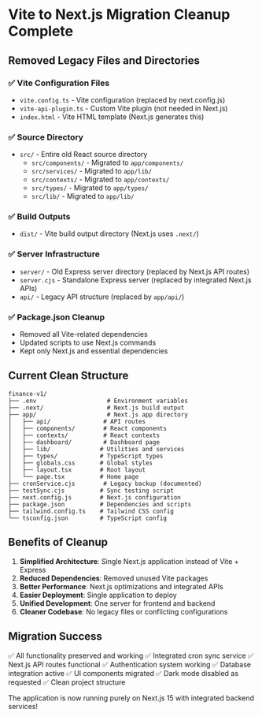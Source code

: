 # Vite to Next.js Migration Cleanup Complete

## Removed Legacy Files and Directories

### ✅ Vite Configuration Files
- `vite.config.ts` - Vite configuration (replaced by next.config.js)
- `vite-api-plugin.ts` - Custom Vite plugin (not needed in Next.js)
- `index.html` - Vite HTML template (Next.js generates this)

### ✅ Source Directory
- `src/` - Entire old React source directory
  - `src/components/` - Migrated to `app/components/`
  - `src/services/` - Migrated to `app/lib/`
  - `src/contexts/` - Migrated to `app/contexts/`
  - `src/types/` - Migrated to `app/types/`
  - `src/lib/` - Migrated to `app/lib/`

### ✅ Build Outputs
- `dist/` - Vite build output directory (Next.js uses `.next/`)

### ✅ Server Infrastructure
- `server/` - Old Express server directory (replaced by Next.js API routes)
- `server.cjs` - Standalone Express server (replaced by integrated Next.js APIs)
- `api/` - Legacy API structure (replaced by `app/api/`)

### ✅ Package.json Cleanup
- Removed all Vite-related dependencies
- Updated scripts to use Next.js commands
- Kept only Next.js and essential dependencies

## Current Clean Structure

```
finance-v1/
├── .env                    # Environment variables
├── .next/                  # Next.js build output
├── app/                    # Next.js app directory
│   ├── api/               # API routes
│   ├── components/        # React components
│   ├── contexts/          # React contexts
│   ├── dashboard/         # Dashboard page
│   ├── lib/              # Utilities and services
│   ├── types/            # TypeScript types
│   ├── globals.css       # Global styles
│   ├── layout.tsx        # Root layout
│   └── page.tsx          # Home page
├── cronService.cjs        # Legacy backup (documented)
├── testSync.cjs          # Sync testing script
├── next.config.js        # Next.js configuration
├── package.json          # Dependencies and scripts
├── tailwind.config.ts    # Tailwind CSS config
└── tsconfig.json         # TypeScript config
```

## Benefits of Cleanup

1. **Simplified Architecture**: Single Next.js application instead of Vite + Express
2. **Reduced Dependencies**: Removed unused Vite packages
3. **Better Performance**: Next.js optimizations and integrated APIs
4. **Easier Deployment**: Single application to deploy
5. **Unified Development**: One server for frontend and backend
6. **Cleaner Codebase**: No legacy files or conflicting configurations

## Migration Success

✅ All functionality preserved and working
✅ Integrated cron sync service
✅ Next.js API routes functional
✅ Authentication system working
✅ Database integration active
✅ UI components migrated
✅ Dark mode disabled as requested
✅ Clean project structure

The application is now running purely on Next.js 15 with integrated backend services!
